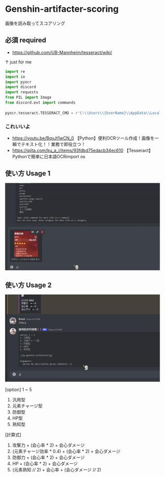 # Genshin-artifacter-scoring
画像を読み取ってスコアリング


## 必須 required
- https://github.com/UB-Mannheim/tesseract/wiki/

↑ just for me

```py
import re
import io
import pyocr
import discord
import requests
from PIL import Image
from discord.ext import commands

pyocr.tesseract.TESSERACT_CMD = r'C:\\Users\\{UserName}\\AppData\\Local\\Tesseract-OCR\\tesseract.exe'
```


### これいいよ
- https://youtu.be/BqyJt1wCN_0 【Python】便利OCRツール作成！画像を一瞬でテキスト化！！業務で即役立つ！
- https://qiita.com/ku_a_i/items/93fdbd75edacb34ec610 【Tesseract】Pythonで簡単に日本語OCRimport os


## 使い方 Usage 1
![USAGE IMAGE_1](doc/ezgif-3-325a06454c.gif)

## 使い方 Usage 2
![USAGE IMAGE_2](doc/ezgif-3-926a3f520e.gif)



[option] 1 ~ 5
1. 汎用型
2. 元素チャージ型
3. 防御型
4. HP型
5. 熟知型


[計算式]
1. 攻撃力 + (会心率 * 2) + 会心ダメージ 
2. (元素チャージ効率 * 0.4) + (会心率 * 2) + 会心ダメージ
3. 防御力 + (会心率 * 2) + 会心ダメージ 
4. HP + (会心率 * 2) + 会心ダメージ 
5. (元素熟知 // 2) + 会心率 + (会心ダメージ // 2)


